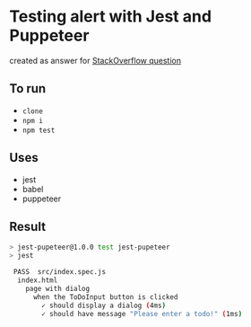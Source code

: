 # Testing alert with Jest and Puppeteer

created as answer for [StackOverflow question][soq]

## To run

- `clone`
- `npm i`
- `npm test`

## Uses

- jest
- babel
- puppeteer

## Result

```sh
> jest-pupeteer@1.0.0 test jest-pupeteer
> jest

 PASS  src/index.spec.js
  index.html
    page with dialog
      when the ToDoInput button is clicked
        ✓ should display a dialog (4ms)
        ✓ should have message "Please enter a todo!" (1ms)
```

[soq]: https://stackoverflow.com/questions/58887985/how-to-test-an-alert-displaying-using-jest-puppeteer/58888885
